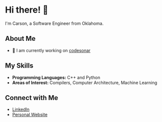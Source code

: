 # Hi there! 👋

I'm Carson, a Software Engineer from Oklahoma.

## About Me

- 💼 I am currently working on [codesonar](https://codesecure.com/our-products/codesonar/)

## My Skills

- **Programming Languages:** C++ and Python
- **Areas of Interest:** Compilers, Computer Architecture, Machine Learning

## Connect with Me

- [LinkedIn](https://www.linkedin.com/in/carsonradtke/)
- [Personal Website](https://nosrac.me)
